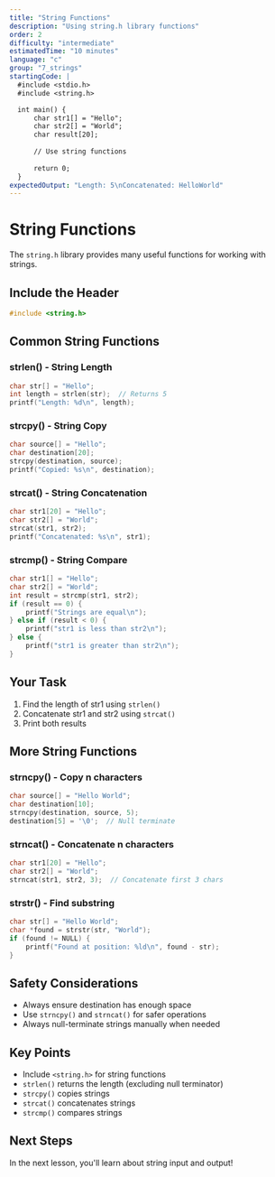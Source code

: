 ```yaml
---
title: "String Functions"
description: "Using string.h library functions"
order: 2
difficulty: "intermediate"
estimatedTime: "10 minutes"
language: "c"
group: "7_strings"
startingCode: |
  #include <stdio.h>
  #include <string.h>

  int main() {
      char str1[] = "Hello";
      char str2[] = "World";
      char result[20];
      
      // Use string functions
      
      return 0;
  }
expectedOutput: "Length: 5\nConcatenated: HelloWorld"
---
```


# String Functions

The `string.h` library provides many useful functions for working with strings.

## Include the Header

```c
#include <string.h>
```

## Common String Functions

### strlen() - String Length

```c
char str[] = "Hello";
int length = strlen(str);  // Returns 5
printf("Length: %d\n", length);
```

### strcpy() - String Copy

```c
char source[] = "Hello";
char destination[20];
strcpy(destination, source);
printf("Copied: %s\n", destination);
```

### strcat() - String Concatenation

```c
char str1[20] = "Hello";
char str2[] = "World";
strcat(str1, str2);
printf("Concatenated: %s\n", str1);
```

### strcmp() - String Compare

```c
char str1[] = "Hello";
char str2[] = "World";
int result = strcmp(str1, str2);
if (result == 0) {
    printf("Strings are equal\n");
} else if (result < 0) {
    printf("str1 is less than str2\n");
} else {
    printf("str1 is greater than str2\n");
}
```

## Your Task

1. Find the length of str1 using `strlen()`
2. Concatenate str1 and str2 using `strcat()`
3. Print both results

## More String Functions

### strncpy() - Copy n characters

```c
char source[] = "Hello World";
char destination[10];
strncpy(destination, source, 5);
destination[5] = '\0';  // Null terminate
```

### strncat() - Concatenate n characters

```c
char str1[20] = "Hello";
char str2[] = "World";
strncat(str1, str2, 3);  // Concatenate first 3 chars
```

### strstr() - Find substring

```c
char str[] = "Hello World";
char *found = strstr(str, "World");
if (found != NULL) {
    printf("Found at position: %ld\n", found - str);
}
```

## Safety Considerations

- Always ensure destination has enough space
- Use `strncpy()` and `strncat()` for safer operations
- Always null-terminate strings manually when needed

## Key Points

- Include `<string.h>` for string functions
- `strlen()` returns the length (excluding null terminator)
- `strcpy()` copies strings
- `strcat()` concatenates strings
- `strcmp()` compares strings

## Next Steps

In the next lesson, you'll learn about string input and output!
